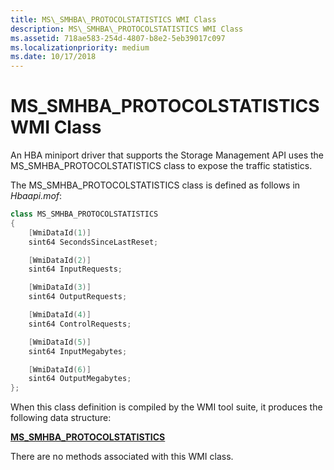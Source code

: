 ```yaml
---
title: MS\_SMHBA\_PROTOCOLSTATISTICS WMI Class
description: MS\_SMHBA\_PROTOCOLSTATISTICS WMI Class
ms.assetid: 718ae583-254d-4807-b8e2-5eb39017c097
ms.localizationpriority: medium
ms.date: 10/17/2018
---
```


# MS\_SMHBA\_PROTOCOLSTATISTICS WMI Class


An HBA miniport driver that supports the Storage Management API uses the MS\_SMHBA\_PROTOCOLSTATISTICS class to expose the traffic statistics.

The MS\_SMHBA\_PROTOCOLSTATISTICS class is defined as follows in *Hbaapi.mof*:

```cpp
class MS_SMHBA_PROTOCOLSTATISTICS
{
    [WmiDataId(1)]
    sint64 SecondsSinceLastReset;

    [WmiDataId(2)]
    sint64 InputRequests;

    [WmiDataId(3)]
    sint64 OutputRequests;

    [WmiDataId(4)]
    sint64 ControlRequests;

    [WmiDataId(5)]
    sint64 InputMegabytes;

    [WmiDataId(6)]
    sint64 OutputMegabytes;
};
```

When this class definition is compiled by the WMI tool suite, it produces the following data structure:

[**MS\_SMHBA\_PROTOCOLSTATISTICS**](https://docs.microsoft.com/windows-hardware/drivers/ddi/hbapiwmi/ns-hbapiwmi-_ms_smhba_protocolstatistics)

There are no methods associated with this WMI class.

 

 





